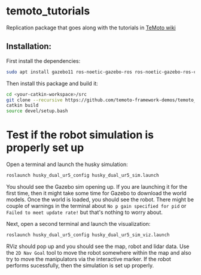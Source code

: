 # temoto_tutorials
Replication package that goes along with the tutorials in [TeMoto wiki](https://github.com/temoto-framework/temoto/wiki)


## Installation: 

First install the dependencies:
```bash
sudo apt install gazebo11 ros-noetic-gazebo-ros ros-noetic-gazebo-ros-control ros-noetic-gazebo-plugins ros-noetic-lms1xx ros-noetic-robot-localization ros-noetic-interactive-marker-twist-server ros-noetic-twist-mux ros-noetic-map-server ros-noetic-amcl ros-noetic-move-base ros-noetic-joint-trajectory-controller ros-noetic-joint-state-controller ros-noetic-diff-drive-controller ros-noetic-dwa-local-planner ros-noetic-controller-manager
```

Then install this package and build it:

``` bash
cd <your-catkin-workspace>/src
git clone --recursive https://github.com/temoto-framework-demos/temoto_tutorials.git
catkin build
source devel/setup.bash
```

# Test if the robot simulation is properly set up

Open a terminal and launch the husky simulation:

```bash 
roslaunch husky_dual_ur5_config husky_dual_ur5_sim.launch
```

You should see the Gazebo sim opening up. If you are launching it for the first time, then
it might take some time for Gazebo to download the world models. Once the world is loaded, you 
should see the robot. There might be couple of warnings in the terminal about `No p gain specified for pid` 
or `Failed to meet update rate!` but that's nothing to worry about.

Next, open a second terminal and launch the visualization:
```bash
roslaunch husky_dual_ur5_config husky_dual_ur5_sim_viz.launch
```

RViz should pop up and you should see the map, robot and lidar data. Use the `2D Nav Goal` tool to move the robot somewhere within the map and also try to move the manipulators via the interactive marker. If the robot performs sucessfully, then the simulation is set up properly. 


